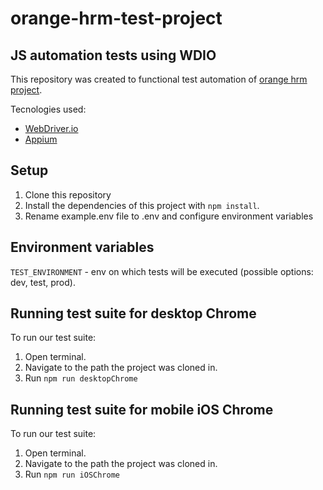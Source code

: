 # orange-hrm-test-project
## JS automation tests using WDIO

This repository was created to functional test automation of [orange hrm project](https://opensource-demo.orangehrmlive.com/).

Tecnologies used:
- [WebDriver.io](https://webdriver.io)
- [Appium](https://appium.io)

## Setup
1. Clone this repository
2. Install the dependencies of this project with `npm install`.
3. Rename example.env file to .env and configure environment variables

## Environment variables
`TEST_ENVIRONMENT` - env on which tests will be executed (possible options: dev, test, prod). 


## Running test suite for desktop Chrome

To run our test suite:
1. Open terminal.
2. Navigate to the path the project was cloned in.
3. Run `npm run desktopChrome`

## Running test suite for mobile iOS Chrome
To run our test suite:
1. Open terminal.
2. Navigate to the path the project was cloned in.
3. Run `npm run iOSChrome`
